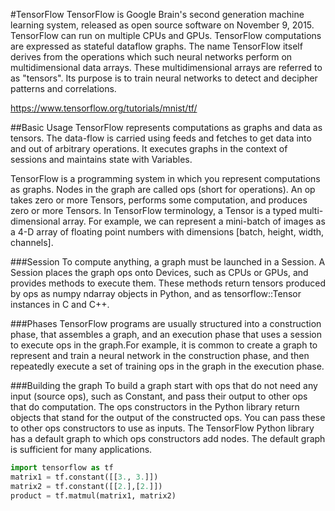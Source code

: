 #TensorFlow
TensorFlow is Google Brain's second generation machine learning system, released as open source software on November 9, 2015. TensorFlow can run on multiple CPUs and GPUs. TensorFlow computations are expressed as stateful dataflow graphs. The name TensorFlow itself derives from the operations which such neural networks perform on multidimensional data arrays. These multidimensional arrays are referred to as "tensors". Its purpose is to train neural networks to detect and decipher patterns and correlations.

https://www.tensorflow.org/tutorials/mnist/tf/

##Basic Usage
TensorFlow represents computations as graphs and data as tensors. The data-flow is carried using feeds and fetches to get data into and out of arbitrary operations. It executes graphs in the context of sessions and maintains state with Variables.

TensorFlow is a programming system in which you represent computations as graphs. Nodes in the graph are called ops (short for operations). An op takes zero or more Tensors, performs some computation, and produces zero or more Tensors. In TensorFlow terminology, a Tensor is a typed multi-dimensional array. For example, we can represent a mini-batch of images as a 4-D array of floating point numbers with dimensions [batch, height, width, channels]. 

###Session
To compute anything, a graph must be launched in a Session. A Session places the graph ops onto Devices, such as CPUs or GPUs, and provides methods to execute them. These methods return tensors produced by ops as numpy ndarray objects in Python, and as tensorflow::Tensor instances in C and C++. 

###Phases
TensorFlow programs are usually structured into a construction phase, that assembles a graph, and an execution phase that uses a session to execute ops in the graph.For example, it is common to create a graph to represent and train a neural network in the construction phase, and then repeatedly execute a set of training ops in the graph in the execution phase.

###Building the graph
To build a graph start with ops that do not need any input (source ops), such as Constant, and pass their output to other ops that do computation. The ops constructors in the Python library return objects that stand for the output of the constructed ops. You can pass these to other ops constructors to use as inputs. The TensorFlow Python library has a default graph to which ops constructors add nodes. The default graph is sufficient for many applications.

```python
import tensorflow as tf
matrix1 = tf.constant([[3., 3.]])
matrix2 = tf.constant([[2.],[2.]])
product = tf.matmul(matrix1, matrix2)
```
